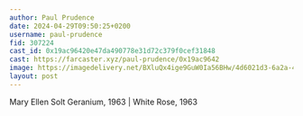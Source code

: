 ```yaml
---
author: Paul Prudence
date: 2024-04-29T09:50:25+0200
username: paul-prudence
fid: 307224
cast_id: 0x19ac96420e47da490778e31d72c379f0cef31848
cast: https://farcaster.xyz/paul-prudence/0x19ac9642
image: https://imagedelivery.net/BXluQx4ige9GuW0Ia56BHw/4d6021d3-6a2a-4020-a53d-343401d9e100/original
layout: post
---
```


Mary Ellen Solt
Geranium, 1963 | White Rose, 1963

<img src='https://imagedelivery.net/BXluQx4ige9GuW0Ia56BHw/4d6021d3-6a2a-4020-a53d-343401d9e100/original' alt='' referrerpolicy='no-referrer'/>
<img src='https://imagedelivery.net/BXluQx4ige9GuW0Ia56BHw/4116de98-a5dd-4d95-cfc3-980f50928700/original' alt='' referrerpolicy='no-referrer'/>
